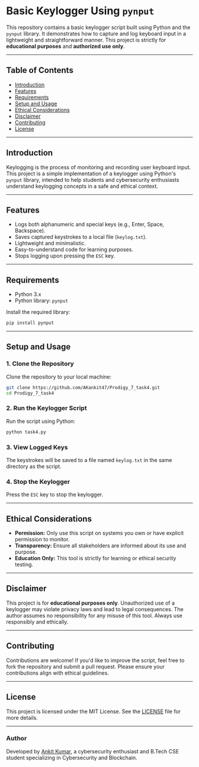 # **Basic Keylogger Using `pynput`**

This repository contains a basic keylogger script built using Python and the `pynput` library. It demonstrates how to capture and log keyboard input in a lightweight and straightforward manner. This project is strictly for **educational purposes** and **authorized use only**.

---

## **Table of Contents**
- [Introduction](#introduction)
- [Features](#features)
- [Requirements](#requirements)
- [Setup and Usage](#setup-and-usage)
- [Ethical Considerations](#ethical-considerations)
- [Disclaimer](#disclaimer)
- [Contributing](#contributing)
- [License](#license)

---

## **Introduction**
Keylogging is the process of monitoring and recording user keyboard input. This project is a simple implementation of a keylogger using Python's `pynput` library, intended to help students and cybersecurity enthusiasts understand keylogging concepts in a safe and ethical context.

---

## **Features**
- Logs both alphanumeric and special keys (e.g., Enter, Space, Backspace).
- Saves captured keystrokes to a local file (`keylog.txt`).
- Lightweight and minimalistic.
- Easy-to-understand code for learning purposes.
- Stops logging upon pressing the `ESC` key.

---

## **Requirements**
- Python 3.x
- Python library: `pynput`

Install the required library:
```bash
pip install pynput
```

---

## **Setup and Usage**

### **1. Clone the Repository**
Clone the repository to your local machine:
```bash
git clone https://github.com/AKankit47/Prodigy_7_task4.git
cd Prodigy_7_task4
```

### **2. Run the Keylogger Script**
Run the script using Python:
```bash
python task4.py
```

### **3. View Logged Keys**
The keystrokes will be saved to a file named `keylog.txt` in the same directory as the script.

### **4. Stop the Keylogger**
Press the `ESC` key to stop the keylogger.

---

## **Ethical Considerations**
- **Permission:** Only use this script on systems you own or have explicit permission to monitor.
- **Transparency:** Ensure all stakeholders are informed about its use and purpose.
- **Education Only:** This tool is strictly for learning or ethical security testing.

---

## **Disclaimer**
This project is for **educational purposes only**. Unauthorized use of a keylogger may violate privacy laws and lead to legal consequences. The author assumes no responsibility for any misuse of this tool. Always use responsibly and ethically.

---

## **Contributing**
Contributions are welcome! If you'd like to improve the script, feel free to fork the repository and submit a pull request. Please ensure your contributions align with ethical guidelines.

---

## **License**
This project is licensed under the MIT License. See the [LICENSE](LICENSE) file for more details.

---

### **Author**
Developed by [Ankit Kumar](https://github.com/AKankit47), a cybersecurity enthusiast and B.Tech CSE student specializing in Cybersecurity and Blockchain.

```
